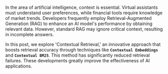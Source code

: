 In the area of artificial intelligence, context is essential. Virtual assistants must understand user preferences, while financial tools require knowledge of market trends. Developers frequently employ Retrieval-Augmented Generation (RAG) to enhance an AI model's performance by obtaining relevant data. However, standard RAG may ignore critical context, resulting in incomplete answers.

In this post, we explore 'Contextual Retrieval,' an innovative approach that boosts retrieval accuracy through techniques like **`Contextual Embeddings`** and **`Contextual BM25`**. This method has significantly reduced retrieval failures. These developments greatly improve the effectiveness of AI applications.







